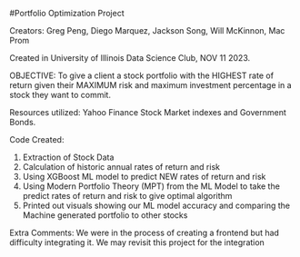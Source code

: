 #Portfolio Optimization Project

Creators: Greg Peng, Diego Marquez, Jackson Song, Will McKinnon, Mac Prom

Created in University of Illinois Data Science Club, NOV 11 2023.

OBJECTIVE: To give a client a stock portfolio with the HIGHEST rate of return given their MAXIMUM risk and maximum investment percentage in a stock they want to commit.

Resources utilized: Yahoo Finance Stock Market indexes and Government Bonds.

Code Created: 

1) Extraction of Stock Data
2) Calculation of historic annual rates of return and risk
3) Using XGBoost ML model to predict NEW rates of return and risk
4) Using Modern Portfolio Theory (MPT) from the ML Model to take the predict rates of return and risk to give optimal algorithm
5) Printed out visuals showing our ML model accuracy and comparing the Machine generated portfolio to other stocks

  Extra Comments:
We were in the process of creating a frontend but had difficulty integrating it. We may revisit this project for the integration
